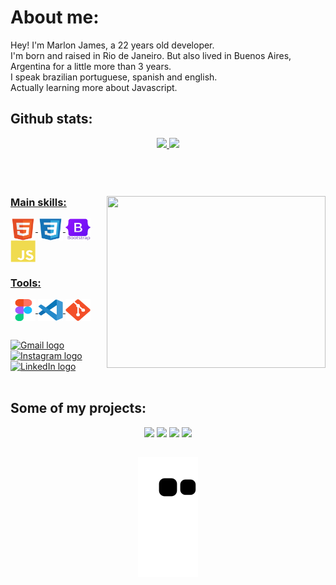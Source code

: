 # About me:
Hey! I'm Marlon James, a 22 years old developer. <br>
I'm born and raised in Rio de Janeiro. But also lived in Buenos Aires, Argentina for a little more than 3 years.<br>
I speak brazilian portuguese, spanish and english.<br>
Actually learning more about Javascript.

## Github stats:
<div align="center">
  <a href="https://github.com/MarlonJames99">
  <img height="140em" src="https://awesome-github-stats.azurewebsites.net/user-stats/MarlonJames99?cardType=level-alternate&theme=radical&Ring=d8bc3e&Background=000000&Text=FFFFFF&Title=d8bc3e&Border=FFFFFF" />
  <img height="140em" src="https://github-readme-streak-stats.herokuapp.com?user=MarlonJames99&date_format=M%20j%5B%2C%20Y%5D&background=000000&border=FFFFFF&stroke=FFFFFF&ring=d8bc3e&fire=d8bc3e&currStreakNum=FFFFFF&sideNums=FFFFFF&currStreakLabel=d8bc3e&sideLabels=FFFFFF&dates=FFFFFF"/>
</div><br><br><br>
  
<!--   <img height="130em" src="https://github-readme-stats.vercel.app/api?username=MarlonJames99&show_icons=true&hide_title=true&include_all_commits=true&count_private=true&bg_color=000&icon_color=d8bc3e&text_color=fff"/> -->
  
<div>
  <img align="right" width="350" height="275" src="https://github-readme-stats.vercel.app/api/top-langs/?username=MarlonJames99&hide_title=true&layout=default&langs_count=7&theme=swift&border_radius=15&border_color=000&exclude_repo=The_Game_Store"/>
  
### Main skills:
  <div align="left">
    <img align="center" alt="HTML logo" height="35" width="40" src="https://raw.githubusercontent.com/devicons/devicon/master/icons/html5/html5-original.svg">
    <img align="center" alt="CSS logo" height="35" width="40" src="https://raw.githubusercontent.com/devicons/devicon/master/icons/css3/css3-original.svg">
    <img align="center" alt="Bootstrap logo" height="35" width="40" src="https://raw.githubusercontent.com/devicons/devicon/master/icons/bootstrap/bootstrap-original-wordmark.svg">
    <img align="center" alt="Javascript logo" height="35" width="40" src="https://raw.githubusercontent.com/devicons/devicon/master/icons/javascript/javascript-plain.svg">
  </div>
  
### Tools:
  <div align="left">  
    <img align="center" alt="Figma logo" height="35" width="40" src="https://raw.githubusercontent.com/devicons/devicon/master/icons/figma/figma-original.svg">
    <img align="center" alt="Visual Studio Code logo" height="35" width="40" src="https://raw.githubusercontent.com/devicons/devicon/master/icons/vscode/vscode-original.svg">
    <img align="center" alt="Git logo" height="35" width="40" src="https://raw.githubusercontent.com/devicons/devicon/master/icons/git/git-original.svg">
  </div>
  
  </div>
 
##
  
<div> 
  <a href = "mailto:marlonjamesdev@gmail.com"><img src="https://img.shields.io/badge/Gmail-D14836?style=for-the-badge&logo=gmail&logoColor=white" alt="Gmail logo" target="_blank"></a>
  <a href="https://instagram.com/marlonjamesrc" target="_blank"><img src="https://img.shields.io/badge/-Instagram-%23E4405F?style=for-the-badge&logo=instagram&logoColor=white" alt="Instagram logo" target="_blank"></a>
  <a href="https://www.linkedin.com/in/marlon-james-rc" target="_blank"><img src="https://img.shields.io/badge/-LinkedIn-%230077B5?style=for-the-badge&logo=linkedin&logoColor=white" alt="LinkedIn logo" target="_blank"></a> 
</div>

<br>

## Some of my projects:
<div align="center">
  <img height="130em" src="https://github-readme-stats.vercel.app/api/pin/?username=MarlonJames99&repo=Flappy_Bird&bg_color=000&icon_color=d8bc3e&text_color=fff&title_color=d8bc3e&border_radius=15" />
  <img height="130em" src="https://github-readme-stats.vercel.app/api/pin/?username=MarlonJames99&repo=Space_Invaders&bg_color=000&icon_color=d8bc3e&text_color=fff&title_color=d8bc3e&border_radius=15" />
  <img height="130em" src="https://github-readme-stats.vercel.app/api/pin/?username=MarlonJames99&repo=Genius_Memory&bg_color=000&icon_color=d8bc3e&text_color=fff&title_color=d8bc3e&border_radius=15" />
  <img height="130em" src="https://github-readme-stats.vercel.app/api/pin/?username=MarlonJames99&repo=Dino_Game&bg_color=000&icon_color=d8bc3e&text_color=fff&title_color=d8bc3e&border_radius=15" />
</div>
  
  ##
  
<div align="center">
  
  ![Snake animation](https://github.com/MarlonJames99/MarlonJames99/blob/output/github-contribution-grid-snake.svg)
  
</div>
